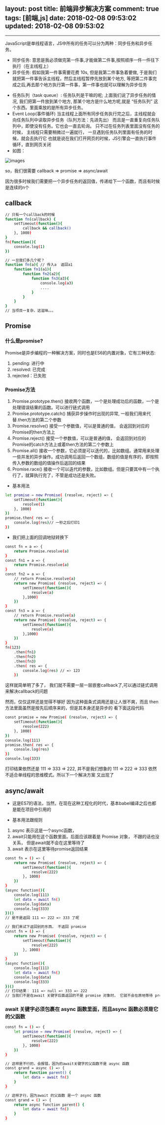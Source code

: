 layout: post
title: 前端异步解决方案
comment: true
tags: [前端,js]
date: 2018-02-08 09:53:02
updated: 2018-02-08 09:53:02
---

------
JavaScript是单线程语言，JS中所有的任务可以分为两种：同步任务和异步任务。

- 同步任务: 
意思是我必须做完第一件事,才能做第二件事,按照顺序一件一件往下执行（在主线程上）
- 异步任务: 
假如我第一件事需要花费 10s, 但是我第二件事急着要做, 于是我们就把第一件事告诉主线程，然后主线程暂停先放到某个地方, 等把第二件事完成之后,再去那个地方执行第一件事，第一件事也就可以理解为异步任务

<!-- more -->

- 任务队列（task queue）:
任务队列是干嘛的呢; 上面我们说了异步任务的情况, 我们把第一件放到某个地方, 那某个地方是什么地方呢,就是 “任务队列” 这个东西。里面乘放的是所有异步任务。
- Event Loop(事件循环)
当主线程上面所有同步任务执行完之后，主线程就会向任务队列中读取异步任务（队列方法：先进先出）
而且是一直重复向任务队列中，即使没有任务。它也会一直去轮询。
只不过在任务列表里面没有任务的时候， 主线程只需要稍微过一遍就行， 一旦遇到任务队列里面有任务的时候，就会去执行它
也就是说在我们打开网页的时候，JS引擎会一直执行事件循环，直到网页关闭
- 如图：

![images](http://wangyuanqi.info/robot/1518054957550.png)

so，我们很需要  callback => promise => async/await

因为很多时候我们需要把一个异步任务的返回值，传递给下一个函数，而且有时候是连续的n个

## callback

```bash
// 只有一个callback的时候
function fn(callback) {
    setTimeout(function(){
        callback && callback()
    }, 1000)
}
fn(function(){
    console.log(1)
})

// 一旦我们多几个呢？
function fn(a){ // 传入a  返回a1
    function fn1(a1){
        function fn2(a2){
            function fn3(a3){
                console.log(a3)
                ....
            }
        }
    }
}
// 当项目一复杂，这滋味。。。

```

## Promise
### 什么是promise?
Promise是异步编程的一种解决方案，同时也是ES6的内置对象，它有三种状态:

1. pending: 进行中
2. resolved: 已完成
3. rejected：已失败

### Promise方法
1. Promise.prototype.then() 接收两个函数，一个是处理成功后的函数，一个是处理错误结果的函数。可以进行链式调用
2. Promise.prototype.catch() 捕获异步操作时出现的异常, 一般我们用来代替.then方法的第二个参数
3. Promise.resolve() 接受一个参数值，可以是普通的值， 会返回到对应的Promise的then方法上
4. Promise.reject() 接受一个参数值，可以是普通的值， 会返回到对应的Promise的catch方法上或着then方法的第二个参数上
5. Promise.all() 接收一个参数，它必须是可以迭代的，比如数组。通常用来处理一些并发的异步操作。成功调用后返回一个数组，数组的值是有序的，即按照传入参数的数组的值操作后返回的结果
6. Promise.race() 接收一个可以迭代的参数，比如数组。但是只要其中有一个执行了，就算执行完了，不管是成功还是失败。

- 基本用法
```bash
let promise = new Promise( (resolve, reject) => {
    setTimeout(function(){
        resolve(1)
    }, 1000)
})
promise.then( res => {
    console.log(res)// 一秒之后打印1
})

```

- 我们把上面的回调地狱转换下
```bash
const fn = a => {
    return Promise.resolve(a)
}
const fn1 = a => {
    return Promise.resolve(a)
}
const fn2 = a => {
    // return Promise.resolve(a)
    return new Promise( (resolve, reject) => {
        setTimeout(function(){
            resolve(a)
        },1000)
    })
}
const fn3 = a => {
    // return Promise.resolve(a)
    return new Promise( (resolve, reject) => {
        setTimeout(function(){
            resolve(a)
        },1000)
    })
}
fn(123)
    .then(fn1)
    .then(fn2)
    .then(fn3)
    .then( res => {
        console.log(res) // => 123
    })

```
这样就简单明了多了， 我们就不需要一层一层嵌套callback了,可以通过链式调用来解决callback的问题

然而，仅仅这样还是觉得不够好
因为这种面条式调用还是让人很不爽，而且 then 方法里面虽然是按先后顺序来的，但是其本身还是异步的
看下面这段代码

```bash
const promise = new Promise( (resolve, reject) => {
    setTimeout(function(){
        resolve(222)
    }, 1000)
})
console.log(111)
promise.then( res => {
    console.log(res)
})
console.log(333)

```

打印结果依然还是 111 => 333 => 222, 并不是我们想象的 111 => 222 => 333
依然不适合单线程的思维模式。所以下一个解决方案 又出现了

## async/await
- 这是ES7的语法，当然，在现在这种工程化的时代，基本babel编译之后也都是能在项目中引用的

- 基本用法跟规则
1. async 表示这是一个async函数，
2. await只能用在这个函数里面。后面应该跟着是 Promise 对象， 不跟的话也没关系， 但是await就不会在这里等待了
3. await 表示在这里等待promise返回结果

```bash
const fn = () => {
    return new Promise( (resolve, reject) => {
        setTimeout(function(){
            resolve(222)
        }, 1000)
    })
}
(async function(){
    console.log(111)
    let data = await fn()
    console.log(data)
    console.log(333)
})()
// 是不是返回 111 => 222 => 333 了呢

// 我们来试下返回别的东西， 不返回 promise
const fn = () => {
    return new Promise( (resolve, reject) => {
        setTimeout(function(){
            resolve(222)
        }, 1000)
    })
}
(async function(){
    console.log(111)
    let data = await fn()
    console.log(data)
    console.log(333)
})()
// 打印结果： 111 => null => 333 => 222
// 当我们不是在await 关键字后面返回的不是 promise 对象时， 它就不会在原地等待 promise执行完再执行， 而是向正常的JS一样执行，把异步任务跳过去

```

### await 关键字必须包裹在 async 函数里面，而且async 函数必须是它的父函数
```bash
const fn = () => {
    let promise = new Promise( (resolve, reject) => {
        setTimeout(function(){
            resolve(222)
        }, 1000)
    })
}

// 这样是不行的，会报错，因为的await关键字的父函数不是 async 函数
const grand = async () => {
    return function parent() {
        let data = await fn()
    }
}

// 这样才行，因为await 的父函数 是一个 async 函数
const grand = () => {
    return async function parent() {
        let data = await fn()
    }
}

```


